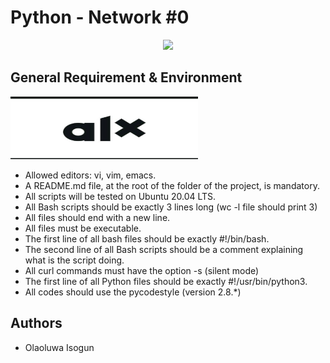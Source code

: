 # Python - Network #0
<p align="center">
<img src="https://www3.ntu.edu.sg/home/ehchua/programming/webprogramming/images/TheWeb.png" width="" height="" />
</p>
  
## General Requirement & Environment
<img src="https://github.com/TosinISOGUN/TosinISOGUN/blob/main/ALX.jpeg?raw=true" width="300" height="100" />

- Allowed editors: vi, vim, emacs.  
- A README.md file, at the root of the folder of the project, is mandatory.
- All scripts will be tested on Ubuntu 20.04 LTS.
- All Bash scripts should be exactly 3 lines long (wc -l file should print 3)
- All files should end with a new line.
- All files must be executable.
- The first line of all bash files should be exactly #!/bin/bash.
- The second line of all Bash scripts should be a comment explaining what is the script doing.
- All curl commands must have the option -s (silent mode)
- The first line of all Python files should be exactly #!/usr/bin/python3.
- All codes should use the pycodestyle (version 2.8.*)

## Authors
- Olaoluwa Isogun
